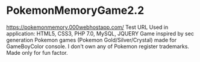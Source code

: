 # PokemonMemoryGame2.2
https://pokemonmemory.000webhostapp.com/ Test URL
Used in application: HTML5, CSS3, PHP 7.0, MySQL, JQUERY
Game inspired by sec generation Pokemon games (Pokemon Gold/Silver/Crystal) made for GameBoyColor console.
I don't own any of Pokemon register trademarks. 
Made only for fun factor.
